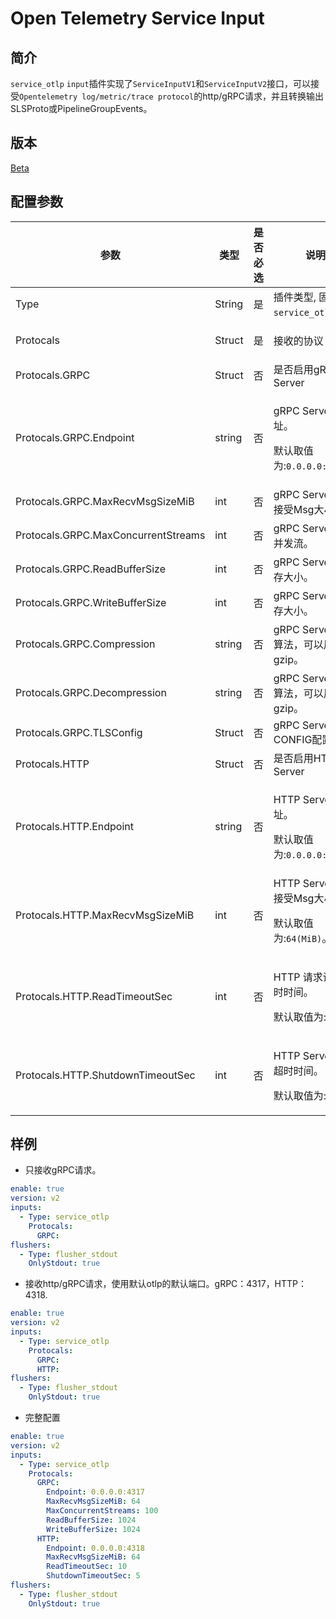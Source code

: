 # Open Telemetry Service Input

## 简介

`service_otlp` `input`插件实现了`ServiceInputV1`和`ServiceInputV2`接口，可以接受`Opentelemetry log/metric/trace protocol`的http/gRPC请求，并且转换输出SLSProto或PipelineGroupEvents。

## 版本

[Beta](../stability-level.md)

## 配置参数

| 参数               | 类型      | 是否必选 | 说明                                       |
|-------------------|----------|-------|------------------------------------------|
| Type              | String   | 是    | 插件类型, 固定为`service_otlp`。                        |
| Protocals           | Struct   | 是    |   <p>接收的协议</p>                       |
| Protocals.GRPC    | Struct | 否    | 是否启用gRPC Server                                |
| Protocals.GRPC.Endpoint | string   | 否    | <p>gRPC Server 地址。</p><p>默认取值为:`0.0.0.0:4317`。</p>                            |
| Protocals.GRPC.MaxRecvMsgSizeMiB | int   | 否    | gRPC Server 最大接受Msg大小。                           |
| Protocals.GRPC.MaxConcurrentStreams | int   | 否    | gRPC Server 最大并发流。                           |
| Protocals.GRPC.ReadBufferSize       | int   | 否    | gRPC Server读缓存大小。 |
| Protocals.GRPC.WriteBufferSize      | int   | 否    | gRPC Server写缓存大小。               |
| Protocals.GRPC.Compression      | string   | 否    | gRPC Server压缩算法，可以用gzip。               |
| Protocals.GRPC.Decompression      | string   | 否    | gRPC Server解压算法，可以用gzip。               |
| Protocals.GRPC.TLSConfig      | Struct   | 否    | gRPC Server TLS CONFIG配置。               |
| Protocals.HTTP    | Struct | 否    | 是否启用HTTP Server                                |
| Protocals.HTTP.Endpoint | string   | 否    | <p>HTTP Server 地址。</p><p>默认取值为:`0.0.0.0:4318`。</p>                            |
| Protocals.HTTP.MaxRecvMsgSizeMiB | int   | 否    | HTTP Server 最大接受Msg大小。 <p>默认取值为:`64(MiB)`。</p>                          |
| Protocals.HTTP.ReadTimeoutSec | int   | 否    |  <p>HTTP 请求读取超时时间。</p><p>默认取值为:`10s`。</p>                           |
| Protocals.HTTP.ShutdownTimeoutSec       | int   | 否    | <p>HTTP Server关闭超时时间。</p><p>默认取值为:`5s`。</p> |

## 样例

* 只接收gRPC请求。
  
```yaml
enable: true
version: v2
inputs:
  - Type: service_otlp
    Protocals:
      GRPC:     
flushers:
  - Type: flusher_stdout
    OnlyStdout: true  
```

* 接收http/gRPC请求，使用默认otlp的默认端口。gRPC：4317，HTTP：4318.

```yaml
enable: true
version: v2
inputs:
  - Type: service_otlp
    Protocals:
      GRPC:        
      HTTP:        
flushers:
  - Type: flusher_stdout
    OnlyStdout: true  
```

* 完整配置
  
```yaml
enable: true
version: v2
inputs:
  - Type: service_otlp
    Protocals:
      GRPC:        
        Endpoint: 0.0.0.0:4317
        MaxRecvMsgSizeMiB: 64
        MaxConcurrentStreams: 100
        ReadBufferSize: 1024
        WriteBufferSize: 1024
      HTTP:
        Endpoint: 0.0.0.0:4318
        MaxRecvMsgSizeMiB: 64
        ReadTimeoutSec: 10
        ShutdownTimeoutSec: 5
flushers:
  - Type: flusher_stdout
    OnlyStdout: true  
```
